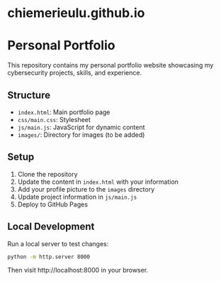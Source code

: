 # chiemerieulu.github.io


# Personal Portfolio

This repository contains my personal portfolio website showcasing my cybersecurity projects, skills, and experience.

## Structure
- `index.html`: Main portfolio page
- `css/main.css`: Stylesheet
- `js/main.js`: JavaScript for dynamic content
- `images/`: Directory for images (to be added)

## Setup
1. Clone the repository
2. Update the content in `index.html` with your information
3. Add your profile picture to the `images` directory
4. Update project information in `js/main.js`
5. Deploy to GitHub Pages

## Local Development
Run a local server to test changes:
```bash
python -m http.server 8000
```
Then visit http://localhost:8000 in your browser.